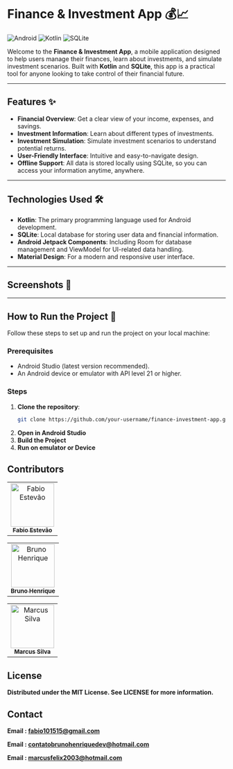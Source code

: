# Finance & Investment App 💰📈

![Android](https://img.shields.io/badge/Platform-Android-green)
![Kotlin](https://img.shields.io/badge/Language-Kotlin-blue)
![SQLite](https://img.shields.io/badge/Database-SQLite-orange)

Welcome to the **Finance & Investment App**, a mobile application designed to help users manage their finances, learn about investments, and simulate investment scenarios. Built with **Kotlin** and **SQLite**, this app is a practical tool for anyone looking to take control of their financial future.

---

## Features ✨

- **Financial Overview**: Get a clear view of your income, expenses, and savings.
- **Investment Information**: Learn about different types of investments.
- **Investment Simulation**: Simulate investment scenarios to understand potential returns.
- **User-Friendly Interface**: Intuitive and easy-to-navigate design.
- **Offline Support**: All data is stored locally using SQLite, so you can access your information anytime, anywhere.

---

## Technologies Used 🛠️

- **Kotlin**: The primary programming language used for Android development.
- **SQLite**: Local database for storing user data and financial information.
- **Android Jetpack Components**: Including Room for database management and ViewModel for UI-related data handling.
- **Material Design**: For a modern and responsive user interface.

---

## Screenshots 📸

---

## How to Run the Project 🚀

Follow these steps to set up and run the project on your local machine:

### Prerequisites
- Android Studio (latest version recommended).
- An Android device or emulator with API level 21 or higher.

### Steps
1. **Clone the repository**:
   ```bash
   git clone https://github.com/your-username/finance-investment-app.git
2. **Open in Android Studio**
3. **Build the Project**
4. **Run on emulator or Device**

## Contributors
   <table> <tr> <td align="center"> <a href="https://github.com/fabioestevao1"> <img src="https://avatars.githubusercontent.com/u/fabioestevao1" width="100px;" alt="Fabio Estevão"/> <br /> <sub><b>Fabio Estevão</b></sub> </a> </td> </tr> </table>
   <table> <tr> <td align="center"> <a href="https://github.com/BHzdev"> <img src="https://avatars.githubusercontent.com/u/BHzdev" width="100px;" alt="Bruno Henrique"/> <br /> <sub><b>Bruno Henrique</b></sub> </a> </td> </tr> </table>
   <table> <tr> <td align="center"> <a href="https://github.com/0Felixiano"> <img src="https://avatars.githubusercontent.com/u/0Felixiano" width="100px;" alt="Marcus Silva"/> <br /> <sub><b>Marcus Silva</b></sub> </a> </td> </tr> </table>

## License 
**Distributed under the MIT License. See LICENSE for more information.**

## Contact 
**Email : fabio101515@gmail.com**

**Email : contatobrunohenriquedev@hotmail.com**

**Email : marcusfelix2003@hotmail.com**